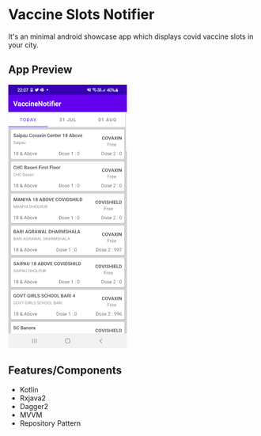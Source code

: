 # Vaccine Slots Notifier
It's an minimal android showcase app which displays covid vaccine slots in your city.
## App Preview
![Preview 1](screenshots/screenshot1.png "Preview 1")
## Features/Components
- Kotlin
- Rxjava2
- Dagger2
- MVVM
- Repository Pattern